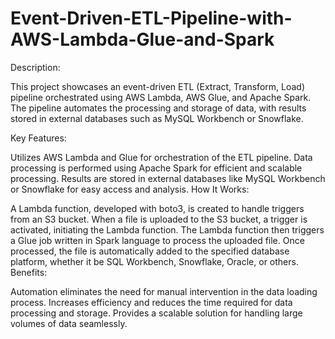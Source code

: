 # Event-Driven-ETL-Pipeline-with-AWS-Lambda-Glue-and-Spark


Description:

This project showcases an event-driven ETL (Extract, Transform, Load) pipeline orchestrated using AWS Lambda, AWS Glue, and Apache Spark. The pipeline automates the processing and storage of data, with results stored in external databases such as MySQL Workbench or Snowflake.

Key Features:

Utilizes AWS Lambda and Glue for orchestration of the ETL pipeline.
Data processing is performed using Apache Spark for efficient and scalable processing.
Results are stored in external databases like MySQL Workbench or Snowflake for easy access and analysis.
How It Works:

A Lambda function, developed with boto3, is created to handle triggers from an S3 bucket.
When a file is uploaded to the S3 bucket, a trigger is activated, initiating the Lambda function.
The Lambda function then triggers a Glue job written in Spark language to process the uploaded file.
Once processed, the file is automatically added to the specified database platform, whether it be SQL Workbench, Snowflake, Oracle, or others.
Benefits:

Automation eliminates the need for manual intervention in the data loading process.
Increases efficiency and reduces the time required for data processing and storage.
Provides a scalable solution for handling large volumes of data seamlessly.
